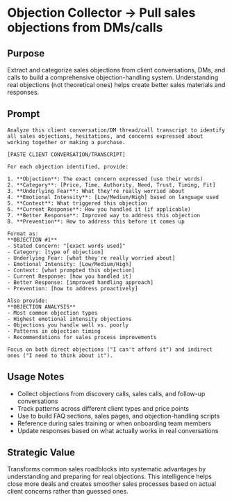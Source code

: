 # Objection Collector → Pull sales objections from DMs/calls

## Purpose
Extract and categorize sales objections from client conversations, DMs, and calls to build a comprehensive objection-handling system. Understanding real objections (not theoretical ones) helps create better sales materials and responses.

## Prompt

```
Analyze this client conversation/DM thread/call transcript to identify all sales objections, hesitations, and concerns expressed about working together or making a purchase.

[PASTE CLIENT CONVERSATION/TRANSCRIPT]

For each objection identified, provide:

1. **Objection**: The exact concern expressed (use their words)
2. **Category**: [Price, Time, Authority, Need, Trust, Timing, Fit]
3. **Underlying Fear**: What they're really worried about
4. **Emotional Intensity**: [Low/Medium/High] based on language used
5. **Context**: What triggered this objection
6. **Current Response**: How you handled it (if applicable)
7. **Better Response**: Improved way to address this objection
8. **Prevention**: How to address this before it comes up

Format as:
**OBJECTION #1**
- Stated Concern: "[exact words used]"
- Category: [type of objection]
- Underlying Fear: [what they're really worried about]
- Emotional Intensity: [Low/Medium/High]
- Context: [what prompted this objection]
- Current Response: [how you handled it]
- Better Response: [improved handling approach]
- Prevention: [how to address proactively]

Also provide:
**OBJECTION ANALYSIS**
- Most common objection types
- Highest emotional intensity objections
- Objections you handle well vs. poorly
- Patterns in objection timing
- Recommendations for sales process improvements

Focus on both direct objections ("I can't afford it") and indirect ones ("I need to think about it").
```

## Usage Notes
- Collect objections from discovery calls, sales calls, and follow-up conversations
- Track patterns across different client types and price points
- Use to build FAQ sections, sales pages, and objection-handling scripts
- Reference during sales training or when onboarding team members
- Update responses based on what actually works in real conversations

## Strategic Value
Transforms common sales roadblocks into systematic advantages by understanding and preparing for real objections. This intelligence helps close more deals and creates smoother sales processes based on actual client concerns rather than guessed ones.
